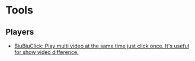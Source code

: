 # Tools
## Players
- [BiuBiuClick: Play multi video at the same time just click once. It's useful for show video difference.](https://github.com/huhai463127310/BiuBiuClick)